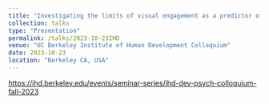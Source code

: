 ```yaml
---
title: "Investigating the limits of visual engagement as a predictor of learning in young children"
collection: talks
type: "Presentation"
permalink: /talks/2023-10-23IHD
venue: "UC Berkeley Institute of Human Development Colloquium"
date: 2023-10-23
location: "Berkeley CA, USA"
---
```

https://ihd.berkeley.edu/events/seminar-series/ihd-dev-psych-colloquium-fall-2023